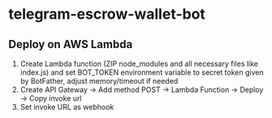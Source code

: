 # telegram-escrow-wallet-bot

## Deploy on AWS Lambda

1. Create Lambda function (ZIP node_modules and all necessary files like index.js) and set BOT_TOKEN environment variable
to secret token given by BotFather, adjust memory/timeout if needed
2. Create API Gateway -> Add method POST -> Lambda Function -> Deploy -> Copy invoke url
3. Set invoke URL as webhook

